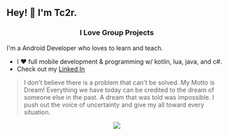 ## Hey! 👾 I'm Tc2r.

### <p align="center"> I Love Group Projects</p>

I'm a Android Developer who loves to learn and teach.


* I ❤️ full mobile development & programming w/ kotlin, lua, java, and c#.
* Check out my [Linked In](https://www.linkedin.com/in/nudennie-w-99411075/)

>I don't believe there is a problem that can't be solved.  My Motto is Dream! Everything we have today can be credited to the dream of someone else in the past. A dream that was told was impossible. I push out the voice of uncertainty and give my all toward every situation.

<!-- 
![Tc2r1's GitHub stats](https://github-readme-stats.vercel.app/api?username=tc2r1&theme=react&show_icons=true)
 -->
 
<p align="center">
  <img src="https://github-readme-stats.vercel.app/api?username=tc2r1&theme=react&show_icons=true">
</p>
